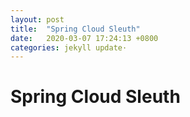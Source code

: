```yaml
---
layout: post
title:  "Spring Cloud Sleuth"
date:   2020-03-07 17:24:13 +0800
categories: jekyll update·
---
```

# Spring Cloud Sleuth 